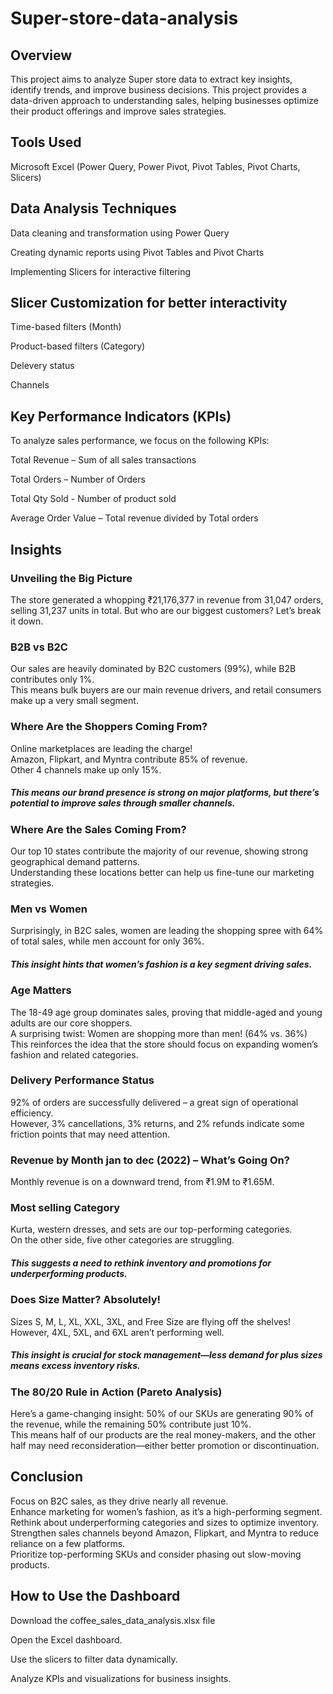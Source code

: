 # Super-store-data-analysis

## Overview
This project aims to analyze Super store data to extract key insights, identify trends, and improve business decisions. This project provides a data-driven approach to understanding sales, helping businesses optimize their product offerings and improve sales strategies.


## Tools Used

Microsoft Excel (Power Query, Power Pivot, Pivot Tables, Pivot Charts, Slicers)


## Data Analysis Techniques

Data cleaning and transformation using Power Query

Creating dynamic reports using Pivot Tables and Pivot Charts

Implementing Slicers for interactive filtering

## Slicer Customization for better interactivity 

Time-based filters (Month)

Product-based filters (Category)

Delevery status 

Channels


## Key Performance Indicators (KPIs)

To analyze sales performance, we focus on the following KPIs:

Total Revenue – Sum of all sales transactions

Total Orders – Number of Orders

Total Qty Sold - Number of product sold

Average Order Value – Total revenue divided by Total orders


## Insights

### Unveiling the Big Picture
The store generated a whopping ₹21,176,377 in revenue from 31,047 orders, selling 31,237 units in total.
But who are our biggest customers? Let’s break it down.
### B2B vs B2C
Our sales are heavily dominated by B2C customers (99%), while B2B contributes only 1%.<br/>
This means bulk buyers are our main revenue drivers, and retail consumers make up a very small segment.
### Where Are the Shoppers Coming From?
Online marketplaces are leading the charge!<br/>
Amazon, Flipkart, and Myntra contribute 85% of revenue.<br/>
Other 4 channels make up only 15%.<br/>
##### This means our brand presence is strong on major platforms, but there’s potential to improve sales through smaller channels.
### Where Are the Sales Coming From?
Our top 10 states contribute the majority of our revenue, showing strong geographical demand patterns.<br/>
Understanding these locations better can help us fine-tune our marketing strategies.
### Men vs Women
Surprisingly, in B2C sales, women are leading the shopping spree with 64% of total sales, while men account for only 36%.<br/>
##### This insight hints that women’s fashion is a key segment driving sales.
### Age Matters
The 18-49 age group dominates sales, proving that middle-aged and young adults are our core shoppers.<br/>
A surprising twist: Women are shopping more than men! (64% vs. 36%)<br/>
This reinforces the idea that the store should focus on expanding women’s fashion and related categories.
### Delivery Performance Status
92% of orders are successfully delivered – a great sign of operational efficiency.<br/>
However, 3% cancellations, 3% returns, and 2% refunds indicate some friction points that may need attention.
### Revenue by Month jan to dec (2022) – What’s Going On?
Monthly revenue is on a downward trend, from ₹1.9M to ₹1.65M.
### Most selling Category
Kurta, western dresses, and sets are our top-performing categories.<br/>
On the other side, five other categories are struggling.<br/>
##### This suggests a need to rethink inventory and promotions for underperforming products.
### Does Size Matter? Absolutely!
Sizes S, M, L, XL, XXL, 3XL, and Free Size are flying off the shelves!<br/>
However, 4XL, 5XL, and 6XL aren’t performing well.<br/>
##### This insight is crucial for stock management—less demand for plus sizes means excess inventory risks.
### The 80/20 Rule in Action (Pareto Analysis)
Here’s a game-changing insight: 50% of our SKUs are generating 90% of the revenue, while the remaining 50% contribute just 10%.<br/>
This means half of our products are the real money-makers, and the other half may need reconsideration—either better promotion or discontinuation.
## Conclusion
Focus on B2C sales, as they drive nearly all revenue.<br/>
Enhance marketing for women’s fashion, as it’s a high-performing segment.<br/>
Rethink about underperforming categories and sizes to optimize inventory.<br/>
Strengthen sales channels beyond Amazon, Flipkart, and Myntra to reduce reliance on a few platforms.<br/>
Prioritize top-performing SKUs and consider phasing out slow-moving products.<br/>


## How to Use the Dashboard

Download the coffee_sales_data_analysis.xlsx file

Open the Excel dashboard.

Use the slicers to filter data dynamically.

Analyze KPIs and visualizations for business insights.
